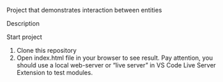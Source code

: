 Project that demonstrates interaction between entities

Description 


Start project
 1. Clone this repository 
 2. Open index.html file in your browser to see result. 
 Pay attention, you should use a local web-server or “live server” in VS Code Live Server Extension to test modules.
